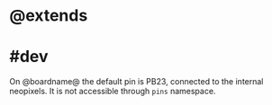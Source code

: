 # @extends

# #dev

On @boardname@ the default pin is PB23, connected to the internal neopixels.
It is not accessible through `pins` namespace.
